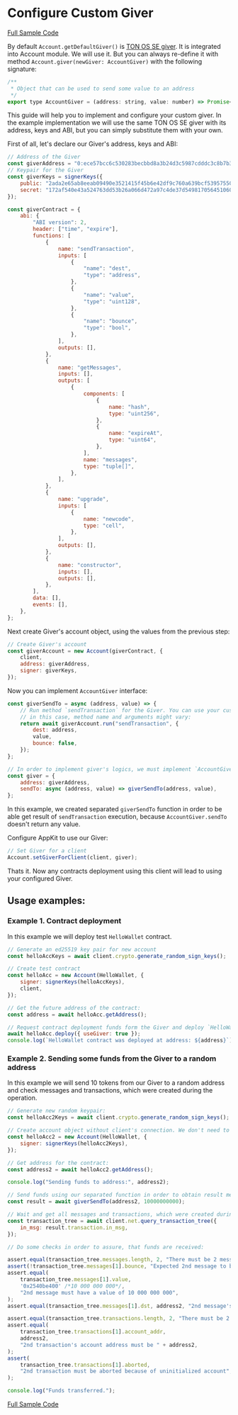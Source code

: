 # Configure Custom Giver

[Full Sample Code](https://github.com/tonlabs/sdk-samples/tree/master/appkit-examples/custom-giver)

By default `Account.getDefaultGiver()` is [TON OS SE giver](https://github.com/tonlabs/tonos-se/tree/master/contracts). It is integrated into Account module. We will use it. But you can always re-define it with method `Account.giver(newGiver: AccountGiver)` with the following signature:

```javascript
/**
 * Object that can be used to send some value to an address 
 */
export type AccountGiver = (address: string, value: number) => Promise<void>;
```

This guide will help you to implement and configure your custom giver. In the example implementation we will use the same TON OS SE giver with its address, keys and ABI, but you can simply substitute them with your own.

First of all, let's declare our Giver's address, keys and ABI:

```javascript
// Address of the Giver
const giverAddress = "0:ece57bcc6c530283becbbd8a3b24d3c5987cdddc3c8b7b33be6e4a6312490415";
// Keypair for the Giver
const giverKeys = signerKeys({
    public: "2ada2e65ab8eeab09490e3521415f45b6e42df9c760a639bcf53957550b25a16",
    secret: "172af540e43a524763dd53b26a066d472a97c4de37d5498170564510608250c3",
});

const giverContract = {
    abi: {
        "ABI version": 2,
        header: ["time", "expire"],
        functions: [
            {
                name: "sendTransaction",
                inputs: [
                    {
                        "name": "dest",
                        "type": "address",
                    },
                    {
                        "name": "value",
                        "type": "uint128",
                    },
                    {
                        "name": "bounce",
                        "type": "bool",
                    },
                ],
                outputs: [],
            },
            {
                name: "getMessages",
                inputs: [],
                outputs: [
                    {
                        components: [
                            {
                                name: "hash",
                                type: "uint256",
                            },
                            {
                                name: "expireAt",
                                type: "uint64",
                            },
                        ],
                        name: "messages",
                        type: "tuple[]",
                    },
                ],
            },
            {
                name: "upgrade",
                inputs: [
                    {
                        name: "newcode",
                        type: "cell",
                    },
                ],
                outputs: [],
            },
            {
                name: "constructor",
                inputs: [],
                outputs: [],
            },
        ],
        data: [],
        events: [],
    },
};
```

Next create Giver's account object, using the values from the previous step:

```javascript
// Create Giver's account
const giverAccount = new Account(giverContract, {
    client,
    address: giverAddress,
    signer: giverKeys,
});
```

Now you can implement `AccountGiver` interface:

```javascript
const giverSendTo = async (address, value) => {
    // Run method `sendTransaction` for the Giver. You can use your custom account,
    // in this case, method name and arguments might vary:
    return await giverAccount.run("sendTransaction", {
        dest: address,
        value,
        bounce: false,
    });
};

// In order to implement giver's logics, we must implement `AccountGiver` interface
const giver = {
    address: giverAddress,
    sendTo: async (address, value) => giverSendTo(address, value),
};
```

In this example, we created separated `giverSendTo` function in order to be able get result of `sendTransaction` execution, because `AccountGiver.sendTo` doesn't return any value.

Configure AppKit to use our Giver:

```javascript
// Set Giver for a client
Account.setGiverForClient(client, giver);
```

Thats it. Now any contracts deployment using this client will lead to using your configured Giver.

## Usage examples:

### Example 1. Contract deployment

In this example we will deploy test `HelloWallet` contract.

```javascript
// Generate an ed25519 key pair for new account
const helloAccKeys = await client.crypto.generate_random_sign_keys();

// Create test contract
const helloAcc = new Account(HelloWallet, {
    signer: signerKeys(helloAccKeys),
    client,
});

// Get the future address of the contract:
const address = await helloAcc.getAddress();

// Request contract deployment funds form the Giver and deploy `HelloWallet` contract.
await helloAcc.deploy({ useGiver: true });
console.log(`HelloWallet contract was deployed at address: ${address}`);
```

### Example 2. Sending some funds from the Giver to a random address

In this example we will send 10 tokens from our Giver to a random address and check messages and transactions, which were created during the operation.

```javascript
// Generate new random keypair:
const helloAcc2Keys = await client.crypto.generate_random_sign_keys();

// Create account object without client's connection. We don't need to deploy it, we just want to obtain it's future address:
const helloAcc2 = new Account(HelloWallet, {
    signer: signerKeys(helloAcc2Keys),
});

// Get address for the contract:
const address2 = await helloAcc2.getAddress();

console.log("Sending funds to address:", address2);

// Send funds using our separated function in order to obtain result message `id`:
const result = await giverSendTo(address2, 10000000000);

// Wait and get all messages and transactions, which were created during the whole operation:
const transaction_tree = await client.net.query_transaction_tree({
    in_msg: result.transaction.in_msg,
});

// Do some checks in order to assure, that funds are received:

assert.equal(transaction_tree.messages.length, 2, "There must be 2 messages");
assert(!transaction_tree.messages[1].bounce, "Expected 2nd message to be not-bounceable");
assert.equal(
    transaction_tree.messages[1].value,
    '0x2540be400' /*10 000 000 000*/,
    "2nd message must have a value of 10 000 000 000",
);
assert.equal(transaction_tree.messages[1].dst, address2, "2nd message's destination must be " + address2);

assert.equal(transaction_tree.transactions.length, 2, "There must be 2 transactions");
assert.equal(
    transaction_tree.transactions[1].account_addr,
    address2,
    "2nd transaction's account address must be " + address2,
);
assert(
    transaction_tree.transactions[1].aborted,
    "2nd transaction must be aborted because of uninitialized account",
);

console.log("Funds transferred.");
```

[Full Sample Code](https://github.com/tonlabs/sdk-samples/tree/master/appkit-examples/custom-giver)